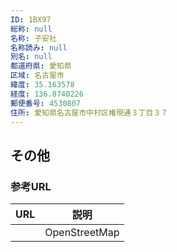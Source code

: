 ```yaml
---
ID: 1BX97
総称: null
名称: 子安社
名称読み: null
別名: null
都道府県: 愛知県
区域: 名古屋市
緯度: 35.163578
経度: 136.8740226
郵便番号: 4530807
住所: 愛知県名古屋市中村区権現通３丁目３７
---
```


## その他

### 参考URL

| URL | 説明          |
| --- | ------------- |
|     | OpenStreetMap |
